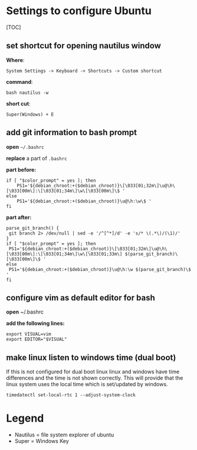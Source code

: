 # Settings to configure Ubuntu
[TOC]

## set shortcut for opening nautilus window
**Where**:

```
System Settings -> Keyboard -> Shortcuts -> Custom shortcut
```

**command**:

```
bash nautilus -w
```

**short cut**:

```
Super(Windows) + E
```

## add git information to bash prompt

**open** ```~/.bashrc```

**replace** a part of ```.bashrc```

**part before:**
```
if [ "$color_prompt" = yes ]; then
    PS1='${debian_chroot:+($debian_chroot)}\[\033[01;32m\]\u@\h\[\033[00m\]:\[\033[01;34m\]\w\[\033[00m\]\$ '
else
    PS1='${debian_chroot:+($debian_chroot)}\u@\h:\w\$ '
fi
```


**part after:**
```
parse_git_branch() {
 git branch 2> /dev/null | sed -e '/^[^*]/d' -e 's/* \(.*\)/(\1)/'
}
if [ "$color_prompt" = yes ]; then
 PS1='${debian_chroot:+($debian_chroot)}\[\033[01;32m\]\u@\h\[\033[00m\]:\[\033[01;34m\]\w\[\033[01;33m\] $(parse_git_branch)\[\033[00m\]\$ '
else
 PS1='${debian_chroot:+($debian_chroot)}\u@\h:\w $(parse_git_branch)\$ '
fi
```

## configure vim as default editor for bash

**open** \~/.bashrc

**add the following lines:**
```
export VISUAL=vim
export EDITOR="$VISUAL"
```

## make linux listen to windows time (dual boot)
If this is not configured for dual boot linux linux and windows have time differences and the time is not shown correctly.
This will provide that the linux system uses the local time which is set/updated by windows.

```
timedatectl set-local-rtc 1 --adjust-system-clock
```


# Legend
- Nautilus =  file system explorer of ubuntu
- Super = Windows Key
